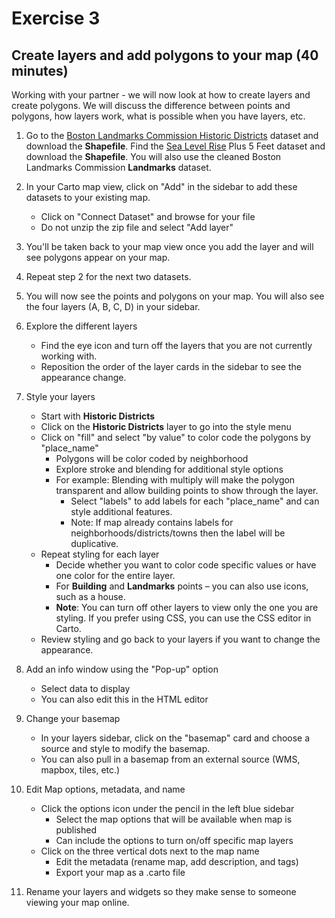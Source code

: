 # **Exercise 3** 

## **Create layers and add polygons to your map (40 minutes)**

Working with your partner - we will now look at how to create layers and create polygons. We will discuss the difference between points and polygons, how layers work, what is possible when you have layers, etc.

1. Go to the [Boston Landmarks Commission Historic Districts](https://data.boston.gov/dataset/boston-landmarks-commission-blc-historic-districts) dataset and download the **Shapefile**. Find the [Sea Level Rise](https://data.boston.gov/dataset/sea-level-rise-plus-5-feet) Plus 5 Feet dataset and download the **Shapefile**. You will also use the cleaned Boston Landmarks Commission **Landmarks** dataset.

2.  In your Carto map view, click on "Add" in the sidebar to add these datasets to your existing map.
     * Click on "Connect Dataset" and browse for your file
     * Do not unzip the zip file and select "Add layer"

3. You'll be taken back to your map view once you add the layer and will see polygons appear on your map.

4. Repeat step 2 for the next two datasets.

5. You will now see the points and polygons on your map. You will also see the four layers (A, B, C, D) in your sidebar.

6. Explore the different layers
   * Find the eye icon and turn off the layers that you are not currently working with.
   * Reposition the order of the layer cards in the sidebar to see the appearance change.

7. Style your layers
   * Start with **Historic Districts**
   * Click on the **Historic Districts** layer to go into the style menu
   * Click on "fill" and select "by value" to color code the polygons by "place_name"
     * Polygons will be color coded by neighborhood
     * Explore stroke and blending for additional style options 
     * For example: Blending with multiply will make the polygon transparent and allow building points to show through the layer.
       * Select "labels" to add labels for each "place_name" and can style additional features.
       * Note: If map already contains labels for neighborhoods/districts/towns then the label will be duplicative.
   * Repeat styling for each layer
      * Decide whether you want to color code specific values or have one color for the entire layer.
      * For **Building** and **Landmarks** points – you can also use icons, such as a house.
      * **Note**: You can turn off other layers to view only the one you are styling. If you prefer using CSS, you can use the CSS editor in Carto.
    * Review styling and go back to your layers if you want to change the appearance.

8.  Add an info window using the "Pop-up" option
     * Select data to display
    * You can also edit this in the HTML editor

9.  Change your basemap
     * In your layers sidebar, click on the "basemap" card and choose a source and style to modify the basemap.
     * You can also pull in a basemap from an external source (WMS, mapbox, tiles, etc.)

10. Edit Map options, metadata, and name
    * Click the options icon under the pencil in the left blue sidebar
      * Select the map options that will be available when map is published
      * Can include the options to turn on/off specific map layers
    * Click on the three vertical dots next to the map name
      * Edit the metadata (rename map, add description, and tags)
      * Export your map as a .carto file

11. Rename your layers and widgets so they make sense to someone viewing your map online.
